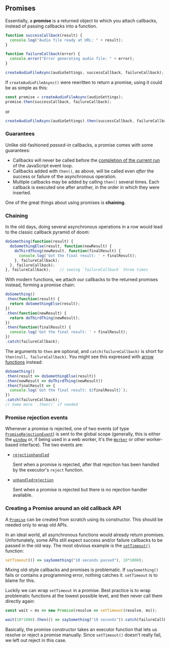 ## Promises

Essentially, a **promise** is a returned object to which you attach callbacks, instead of passing callbacks into a function.

```js
function successCallback(result) {
  console.log("Audio file ready at URL: " + result);
}

function failureCallback(error) {
  console.error("Error generating audio file: " + error);
}

createAudioFileAsync(audioSettings, successCallback, failureCallback);
```

If `createAudioFileAsync()` were rewritten to return a promise, using it could be as simple as this:

```js
const promise = createAudioFileAsync(audioSettings); 
promise.then(successCallback, failureCallback);
```

or

```js
createAudioFileAsync(audioSettings).then(successCallback, failureCallback);
```

### Guarantees

Unlike old-fashioned *passed-in* callbacks, a promise comes with some guarantees:

- Callbacks will never be called before the [completion of the current run](https://developer.mozilla.org/en-US/docs/Web/JavaScript/EventLoop#Run-to-completion) of the JavaScript event loop.
- Callbacks added with `then()`, as above, will be called even *after* the success or failure of the asynchronous operation.
- Multiple callbacks may be added by calling `then()` several times. Each callback is executed one after another, in the order in which they were inserted.

One of the great things about using promises is **chaining**.

### Chaining

In the old days, doing several asynchronous operations in a row would lead to the classic callback pyramid of doom:

```js
doSomething(function(result) {
  doSomethingElse(result, function(newResult) {
    doThirdThing(newResult, function(finalResult) {
      console.log('Got the final result: ' + finalResult);
    }, failureCallback);
  }, failureCallback);
}, failureCallback);	// seeing `failureCallback` three times
```

With modern functions, we attach our callbacks to the returned promises instead, forming a promise chain:

```js
doSomething()
.then(function(result) {
  return doSomethingElse(result);
})
.then(function(newResult) {
  return doThirdThing(newResult);
})
.then(function(finalResult) {
  console.log('Got the final result: ' + finalResult);
})
.catch(failureCallback);
```

The arguments to `then` are optional, and `catch(failureCallback)` is short for `then(null, failureCallback)`. You might see this expressed with [arrow functions](https://developer.mozilla.org/en-US/docs/Web/JavaScript/Reference/Functions/Arrow_functions) instead:

```js
doSomething()
.then(result => doSomethingElse(result))
.then(newResult => doThirdThing(newResult))
.then(finalResult => {
  console.log(`Got the final result: ${finalResult}`);
})
.catch(failureCallback);
// Some more `.then()` if needed
```

### Promise rejection events

Whenever a promise is rejected, one of two events (of type [`PromiseRejectionEvent`](https://developer.mozilla.org/en-US/docs/Web/API/PromiseRejectionEvent)) is sent to the global scope (generally, this is either the [`window`](https://developer.mozilla.org/en-US/docs/Web/API/Window) or, if being used in a web worker, it's the [`Worker`](https://developer.mozilla.org/en-US/docs/Web/API/Worker) or other worker-based interface). The two events are:

- [`rejectionhandled`](https://developer.mozilla.org/en-US/docs/Web/API/Window/rejectionhandled_event)

  Sent when a promise is rejected, after that rejection has been handled by the executor's `reject` function.

- [`unhandledrejection`](https://developer.mozilla.org/en-US/docs/Web/API/Window/unhandledrejection_event)

  Sent when a promise is rejected but there is no rejection handler available.

### Creating a Promise around an old callback API

A [`Promise`](https://developer.mozilla.org/en-US/docs/Web/JavaScript/Reference/Global_Objects/Promise) can be created from scratch using its constructor. This should be needed only to wrap old APIs.

In an ideal world, all asynchronous functions would already return promises. Unfortunately, some APIs still expect success and/or failure callbacks to be passed in the old way. The most obvious example is the [`setTimeout()`](https://developer.mozilla.org/en-US/docs/Web/API/WindowTimers/setTimeout) function:

```js
setTimeout(() => saySomething("10 seconds passed"), 10*1000);
```

Mixing old-style callbacks and promises is problematic. If `saySomething()` fails or contains a programming error, nothing catches it. `setTimeout` is to blame for this.

Luckily we can wrap `setTimeout` in a promise. Best practice is to wrap problematic functions at the lowest possible level, and then never call them directly again:

```js
const wait = ms => new Promise(resolve => setTimeout(resolve, ms));

wait(10*1000).then(() => saySomething("10 seconds")).catch(failureCallback);
```

Basically, the promise constructor takes an executor function that lets us resolve or reject a promise manually. Since `setTimeout()` doesn't really fail, we left out reject in this case.
